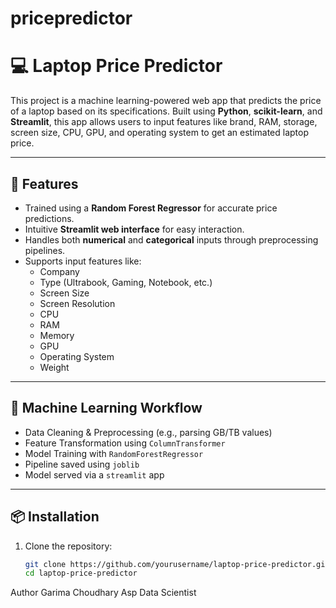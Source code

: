 # pricepredictor

# 💻 Laptop Price Predictor

This project is a machine learning-powered web app that predicts the price of a laptop based on its specifications. Built using **Python**, **scikit-learn**, and **Streamlit**, this app allows users to input features like brand, RAM, storage, screen size, CPU, GPU, and operating system to get an estimated laptop price.

---

## 🚀 Features

- Trained using a **Random Forest Regressor** for accurate price predictions.
- Intuitive **Streamlit web interface** for easy interaction.
- Handles both **numerical** and **categorical** inputs through preprocessing pipelines.
- Supports input features like:
  - Company
  - Type (Ultrabook, Gaming, Notebook, etc.)
  - Screen Size
  - Screen Resolution
  - CPU
  - RAM
  - Memory
  - GPU
  - Operating System
  - Weight

---

## 🧠 Machine Learning Workflow

- Data Cleaning & Preprocessing (e.g., parsing GB/TB values)
- Feature Transformation using `ColumnTransformer`
- Model Training with `RandomForestRegressor`
- Pipeline saved using `joblib`
- Model served via a `streamlit` app

---

## 📦 Installation

1. Clone the repository:
   ```bash
   git clone https://github.com/yourusername/laptop-price-predictor.git
   cd laptop-price-predictor


 Author
Garima Choudhary
Asp Data Scientist 
